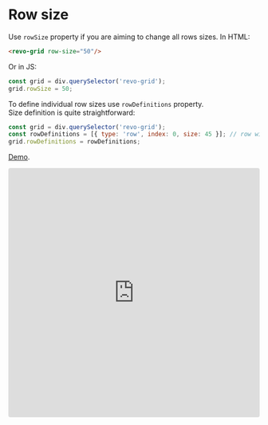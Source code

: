  # Row size

Use `rowSize` property if you are aiming to change all rows sizes.
In HTML:

```html
<revo-grid row-size="50"/>
```

Or in JS:
```js
const grid = div.querySelector('revo-grid');
grid.rowSize = 50;
```

To define individual row sizes use `rowDefinitions` property. 
<br>Size definition is quite straightforward:

```js
const grid = div.querySelector('revo-grid');
const rowDefinitions = [{ type: 'row', index: 0, size: 45 }]; // row with index 0 will receive size of 45px.
grid.rowDefinitions = rowDefinitions;
```


[Demo](https://codesandbox.io/s/revo-infinity-list-select-all-custom-row-size-6ql68).

<ClientOnly>
  <iframe src="https://codesandbox.io/embed/revo-infinity-list-select-all-custom-row-size-6ql68?fontsize=14&hidenavigation=1&theme=dark"
     style="width:100%; height:500px; border:0; border-radius: 4px; overflow:hidden;"
     title="revo-infinity-list-select-all-custom-row-size"
     allow="accelerometer; ambient-light-sensor; camera; encrypted-media; geolocation; gyroscope; hid; microphone; midi; payment; usb; vr; xr-spatial-tracking"
     sandbox="allow-forms allow-modals allow-popups allow-presentation allow-same-origin allow-scripts"></iframe>
</ClientOnly>
